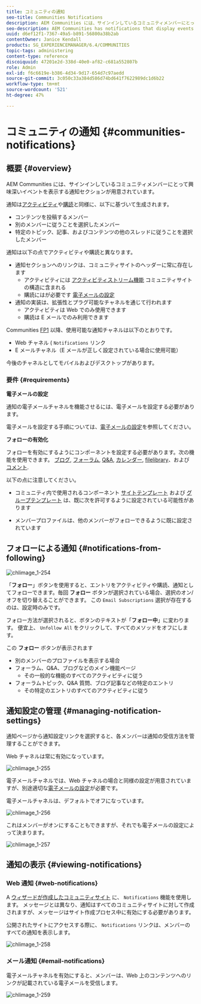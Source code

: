 ```yaml
---
title: コミュニティの通知
seo-title: Communities Notifications
description: AEM Communities には、サインインしているコミュニティメンバーにとって興味深いイベントを表示する通知が用意されています
seo-description: AEM Communities has notifications that display events of interest to the signed-in community member
uuid: d6ef12f1-7367-49a5-b891-56800a38b2ab
contentOwner: Janice Kendall
products: SG_EXPERIENCEMANAGER/6.4/COMMUNITIES
topic-tags: administering
content-type: reference
discoiquuid: 47201e2d-338d-40e0-af82-c681a552807b
role: Admin
exl-id: f6c6619e-b386-4d34-9d17-654d7c97aedd
source-git-commit: 3c050c33a384d586d74bd641f7622989dc1d6b22
workflow-type: tm+mt
source-wordcount: '521'
ht-degree: 47%

---
```


# コミュニティの通知 {#communities-notifications}

## 概要 {#overview}

AEM Communities には、サインインしているコミュニティメンバーにとって興味深いイベントを表示する通知セクションが用意されています。

通知は[アクティビティ](essentials-activities.md)や[購読](subscriptions.md)と同様に、以下に基づいて生成されます。

* コンテンツを投稿するメンバー
* 別のメンバーに従うことを選択したメンバー
* 特定のトピック、記事、およびコンテンツの他のスレッドに従うことを選択したメンバー

通知は以下の点でアクティビティや購読と異なります。

* 通知セクションへのリンクは、コミュニティサイトのヘッダーに常に存在します
   * アクティビティには [アクティビティストリーム機能](functions.md#activity-stream-function) コミュニティサイトの構造に含まれる
   * 購読にはが必要です [電子メールの設定](email.md)
* 通知の実装は、拡張性とプラグ可能なチャネルを通じて行われます
   * アクティビティは Web でのみ使用できます
   * 購読は E メールでのみ利用できます

Communities [FP1](deploy-communities.md#latestfeaturepack) 以降、使用可能な通知チャネルは以下のとおりです。

* Web チャネル ( `Notifications` リンク
* E メールチャネル（E メールが正しく設定されている場合に使用可能）

今後のチャネルとしてモバイルおよびデスクトップがあります。

### 要件 {#requirements}

**電子メールの設定**

通知の電子メールチャネルを機能させるには、電子メールを設定する必要があります。

電子メールを設定する手順については、[電子メールの設定](analytics.md)を参照してください。

**フォローの有効化**

フォローを有効にするようにコンポーネントを設定する必要があります。次の機能を使用できます。 [ブログ](blog-feature.md), [フォーラム](forum.md), [Q&amp;A](working-with-qna.md), [カレンダー](calendar.md), [filelibrary](file-library.md)、および [コメント](comments.md).

以下の点に注意してください。

* コミュニティ内で使用されるコンポーネント [サイトテンプレート](sites.md) および [グループテンプレート](tools-groups.md) は、既に次を許可するように設定されている可能性があります

* メンバープロファイルは、他のメンバーがフォローできるように既に設定されています

## フォローによる通知 {#notifications-from-following}

![chlimage_1-254](assets/chlimage_1-254.png)

「**フォロー**」ボタンを使用すると、エントリをアクティビティや購読、通知としてフォローできます。毎回 **フォロー** ボタンが選択されている場合、選択のオン/オフを切り替えることができます。 この `Email Subscriptions` 選択が存在するのは、設定時のみです。

フォロー方法が選択されると、ボタンのテキストが「**フォロー中**」に変わります。 便宜上、 `Unfollow All` をクリックして、すべてのメソッドをオフにします。

この **フォロー** ボタンが表示されます

* 別のメンバーのプロファイルを表示する場合
* フォーラム、Q&amp;A、ブログなどのメイン機能ページ
   * その一般的な機能のすべてのアクティビティに従う
* フォーラムトピック、Q&amp;A 質問、ブログ記事などの特定のエントリ
   * その特定のエントリのすべてのアクティビティに従う

## 通知設定の管理 {#managing-notification-settings}

通知ページから通知設定リンクを選択すると、各メンバーは通知の受信方法を管理することができます。

Web チャネルは常に有効になっています。

![chlimage_1-255](assets/chlimage_1-255.png)

電子メールチャネルでは、Web チャネルの場合と同様の設定が用意されていますが、別途適切な[電子メールの設定](email.md)が必要です。

電子メールチャネルは、デフォルトでオフになっています。

![chlimage_1-256](assets/chlimage_1-256.png)

これはメンバーがオンにすることもできますが、それでも電子メールの設定によって決まります。

![chlimage_1-257](assets/chlimage_1-257.png)

## 通知の表示 {#viewing-notifications}

### Web 通知 {#web-notifications}

A [ウィザードが作成したコミュニティサイト](sites-console.md) に、 `Notifications` 機能を使用します。 メッセージとは異なり、通知はすべてのコミュニティサイトに対して作成されますが、メッセージはサイト作成プロセス中に有効にする必要があります。

公開されたサイトにアクセスする際に、 `Notifications` リンクは、メンバーのすべての通知を表示します。

![chlimage_1-258](assets/chlimage_1-258.png)

### メール通知 {#email-notifications}

電子メールチャネルを有効にすると、メンバーは、Web 上のコンテンツへのリンクが記載されている電子メールを受信します。

![chlimage_1-259](assets/chlimage_1-259.png)
